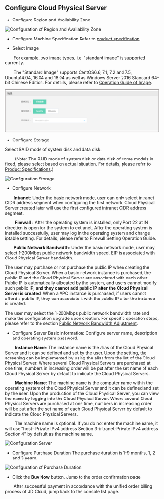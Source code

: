## Configure Cloud Physical Server

- Configure Region and Availability Zone

![Configuration of Region and Availability Zone](https://github.com/jdcloudcom/en/blob/edit/image/Hyper-Converged-IDC/Cloud-Physical-Server/en-Create-1RegionAZ.png)

- Configure Machine Specification
Refer to [product specification](../Introduction/Specifications.md).

- Select Image

&nbsp;&nbsp;&nbsp;&nbsp;&nbsp;&nbsp;&nbsp;For example, two image types, i.e. "standard image" is supported currently.

&nbsp;&nbsp;&nbsp;&nbsp;&nbsp;&nbsp;&nbsp;The "Standard Image" supports CentOS6.6, 7.1, 7.2 and 7.5, Ubuntu14.04, 16.04 and 18.04 as well as Windows Server 2016 Standard 64-bit Chinese Edition. For details, please refer to [Operation Guide of Image](../Operation-Guide/Image/Description-Image.md).

![镜像选择](../Image/CPS-create-image.png)


- Configure Storage

Select RAID mode of system disk and data disk.

&nbsp;&nbsp;&nbsp;&nbsp;&nbsp;&nbsp;&nbsp; (Note: The RAID mode of system disk or data disk of some models is fixed, please select based on actual situation. For details, please refer to [Product Specifications](../Introduction/Specifications.md).)

![Configuration Storage](https://github.com/jdcloudcom/en/blob/edit/image/Hyper-Converged-IDC/Cloud-Physical-Server/en-Create-4Storage.png)

- Configure Network

&nbsp;&nbsp;&nbsp;&nbsp;&nbsp;&nbsp;&nbsp;**Intranet**: Under the basic network mode, user can only select intranet CIDR address segment when configuring the first network. Cloud Physical Server created later will use the first configured intranet CIDR address segment.

&nbsp;&nbsp;&nbsp;&nbsp;&nbsp;&nbsp;&nbsp; **Firewall** : After the operating system is installed, only Port 22 at IN direction is open for the system to extranet. After the operating system is installed successfully, user may log in the operating system and change iptable setting. For details, please refer to [Firewall Setting Operation Guide](../Operation-Guide/Network-And-Security/Steps-Network-And-Security.md).

&nbsp;&nbsp;&nbsp;&nbsp;&nbsp;&nbsp;&nbsp;**Public Network Bandwidth**: Under the basic network mode, user may select 1-200Mbps public network bandwidth speed. EIP is associated with Cloud Physical Server bandwidth.

The user may purchase or not purchase the public IP when creating the Cloud Physical Server. When a basic network instance is purchased, the public IP and the Cloud Physical Server are associated with each other. Public IP is automatically allocated by the system, and users cannot modify such public IP, **and they cannot add public IP after the Cloud Physical Server is created**. When a VPC instance is purchased, if users cannot afford a public IP, they can associate it with the public IP after the instance is created.

The user may select the 1-200Mbps public network bandwidth rate and make the configuration upgrade upon creation.
For specific operation steps, please refer to the section [Public Network Bandwidth Adjustment](../Operation-Guide/Adjust-Public-Network-Bandwidth/Description-Adjust-Public-Network-Bandwidth.md).

- Configure Server Basic Information:
Configure server name, description and operating system password.

&nbsp;&nbsp;&nbsp;&nbsp;&nbsp;&nbsp;&nbsp; **Instance Name**: The instance name is the alias of the Cloud Physical Server and it can be defined and set by the user. Upon the setting, the screening can be implemented by using the alias from the list of the Cloud Physical Server. Where several Cloud Physical Servers are purchased at one time, numbers in increasing order will be put after the set name of each Cloud Physical Server by default to indicate the Cloud Physical Servers.

&nbsp;&nbsp;&nbsp;&nbsp;&nbsp;&nbsp;&nbsp; **Machine Name**: The machine name is the computer name within the operating system of the Cloud Physical Server and it can be defined and set by the user. Upon the production of the Cloud Physical Server, you can view the name by logging into the Cloud Physical Server. Where several Cloud Physical Servers are purchased at one time, numbers in increasing order will be put after the set name of each Cloud Physical Server by default to indicate the Cloud Physical Servers.

&nbsp;&nbsp;&nbsp;&nbsp;&nbsp;&nbsp;&nbsp; The machine name is optional. If you do not enter the machine name, it will use "host- Private IPv4 address Section 3-intranet-Private IPv4 address Section 4" by default as the machine name.


![Configuration Server](https://github.com/jdcloudcom/en/blob/edit/image/Hyper-Converged-IDC/Cloud-Physical-Server/en-Create-7BasicInformation.png)



- Configure Purchase Duration
The purchase duration is 1-9 months, 1, 2 and 3 years.

![Configuration of Purchase Duration](https://github.com/jdcloudcom/en/blob/edit/image/Hyper-Converged-IDC/Cloud-Physical-Server/en-Create-8Quantity.png)

- Click the **Buy Now** button. Jump to the order confirmation page

&nbsp;&nbsp;&nbsp;&nbsp;&nbsp;&nbsp;&nbsp;After successful payment in accordance with the unified order billing process of JD Cloud, jump back to the console list page.
